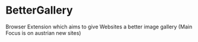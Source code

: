 # BetterGallery
Browser Extension which aims to give Websites a better image gallery (Main Focus is on austrian new sites)
